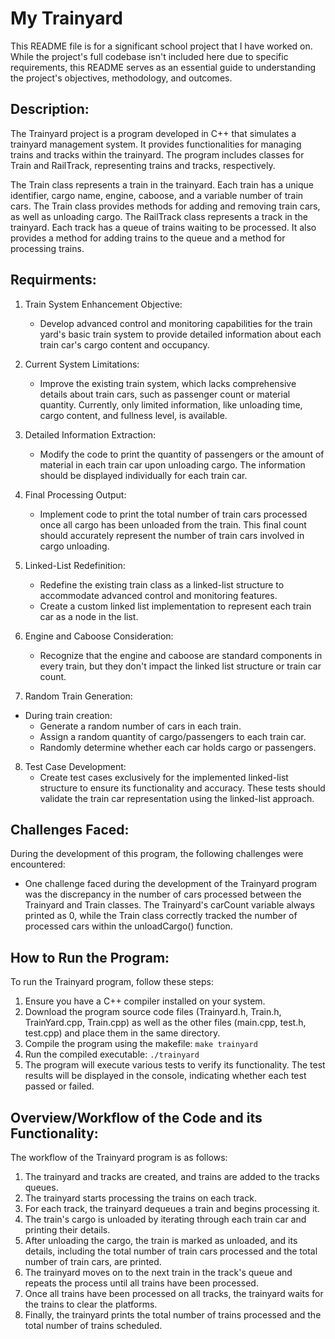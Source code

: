 # My Trainyard

This README file is for a significant school project that I have worked on. While the project's full codebase isn't included here due to specific requirements, this README serves as an essential guide to understanding the project's objectives, methodology, and outcomes.

## Description:
The Trainyard project is a program developed in C++ that simulates a trainyard management system. It provides functionalities for managing trains and tracks within the trainyard. The program includes classes for Train and RailTrack, representing trains and tracks, respectively.

The Train class represents a train in the trainyard. Each train has a unique identifier, cargo name, engine, caboose, and a variable number of train cars. The Train class provides methods for adding and removing train cars, as well as unloading cargo. The RailTrack class represents a track in the trainyard. Each track has a queue of trains waiting to be processed. It also provides a method for adding trains to the queue and a method for processing trains.

## Requirments: 
1. Train System Enhancement Objective:
    - Develop advanced control and monitoring capabilities for the train yard's basic train system to provide detailed information about each train car's cargo content and occupancy.

2. Current System Limitations:
    - Improve the existing train system, which lacks comprehensive details about train cars, such as passenger count or material quantity. Currently, only limited information, like unloading time, cargo content, and fullness level, is available.

3. Detailed Information Extraction:
    - Modify the code to print the quantity of passengers or the amount of material in each train car upon unloading cargo. The information should be displayed individually for each train car.

4. Final Processing Output:
    - Implement code to print the total number of train cars processed once all cargo has been unloaded from the train. This final count should accurately represent the number of train cars involved in cargo unloading.

5. Linked-List Redefinition:
    - Redefine the existing train class as a linked-list structure to accommodate advanced control and monitoring features.
    - Create a custom linked list implementation to represent each train car as a node in the list.

6. Engine and Caboose Consideration:
    - Recognize that the engine and caboose are standard components in every train, but they don't impact the linked list structure or train car count.

7. Random Train Generation:
 - During train creation:
     - Generate a random number of cars in each train.
     - Assign a random quantity of cargo/passengers to each train car.
     - Randomly determine whether each car holds cargo or passengers.

8. Test Case Development:
    - Create test cases exclusively for the implemented linked-list structure to ensure its functionality and accuracy. These tests should validate the train car representation using the linked-list approach.

## Challenges Faced:
During the development of this program, the following challenges were encountered:
* One challenge faced during the development of the Trainyard program was the discrepancy in the number of cars processed between the Trainyard and Train classes. The Trainyard's carCount variable always printed as 0, while the Train class correctly tracked the number of processed cars within the unloadCargo() function. 

## How to Run the Program:
To run the Trainyard program, follow these steps:
1. Ensure you have a C++ compiler installed on your system.
2. Download the program source code files (Trainyard.h, Train.h, TrainYard.cpp, Train.cpp) as well as the other files (main.cpp, test.h, test.cpp) and place them in the same directory.
3. Compile the program using the makefile: ```make trainyard```
4. Run the compiled executable: ```./trainyard```
5. The program will execute various tests to verify its functionality. The test results will be displayed in the console, indicating whether each test passed or failed.

## Overview/Workflow of the Code and its Functionality:
The workflow of the Trainyard program is as follows:
1. The trainyard and tracks are created, and trains are added to the tracks queues.
2. The trainyard starts processing the trains on each track.
3. For each track, the trainyard dequeues a train and begins processing it.
4. The train's cargo is unloaded by iterating through each train car and printing their details.
5. After unloading the cargo, the train is marked as unloaded, and its details, including the total number of train cars processed and the total number of train cars, are printed.
6. The trainyard moves on to the next train in the track's queue and repeats the process until all trains have been processed.
7. Once all trains have been processed on all tracks, the trainyard waits for the trains to clear the platforms.
8. Finally, the trainyard prints the total number of trains processed and the total number of trains scheduled.
